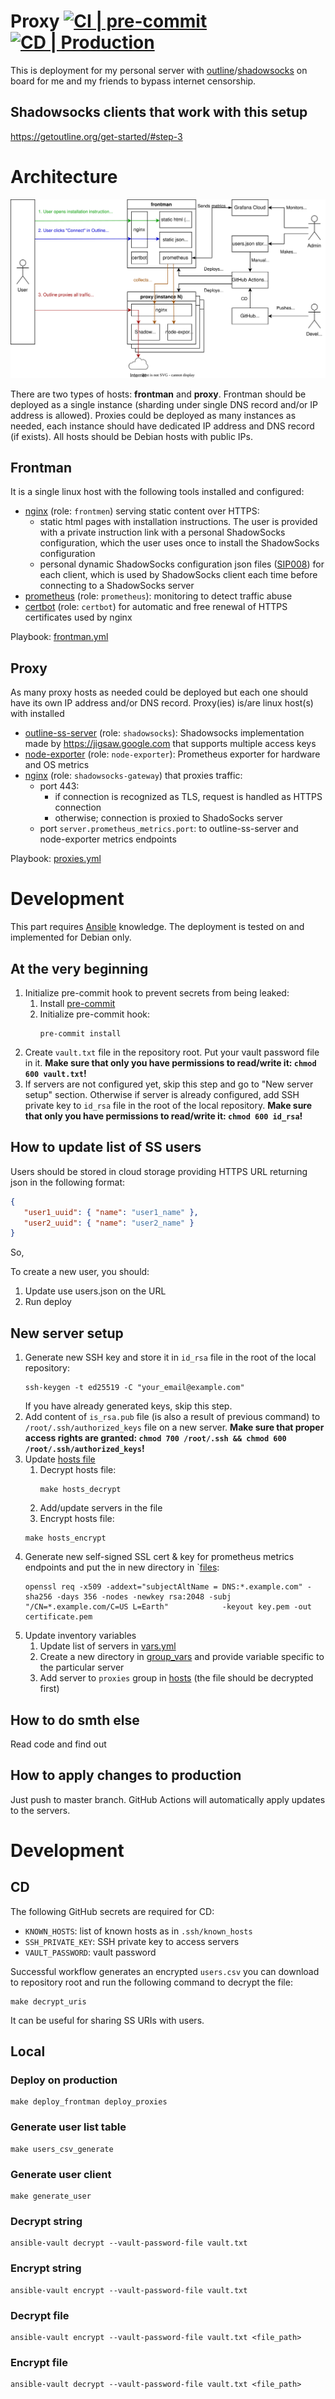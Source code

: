 # Proxy [![CI | pre-commit](https://github.com/ed-asriyan/proxy-server/actions/workflows/CI-pre-commit.yml/badge.svg)](https://github.com/ed-asriyan/proxy-server/actions/workflows/CI-pre-commit.yml) [![CD | Production](https://github.com/ed-asriyan/proxy-server/actions/workflows/CD-production.yml/badge.svg)](https://github.com/ed-asriyan/proxy-server/actions/workflows/CD-production.yml)
This is deployment for my personal server with [outline](http://getoutline.org)/[shadowsocks](http://shadowsocks.org) on board for me and my friends to bypass internet censorship.

## Shadowsocks clients that work with this setup
https://getoutline.org/get-started/#step-3

# Architecture
![digram](./diagram.svg)

There are two types of hosts: **frontman** and **proxy**. Frontman should be deployed as a single instance (sharding
under single DNS record and/or IP address is allowed). Proxies could be deployed as many instances as needed, each instance
should have dedicated IP address and DNS record (if exists). All hosts should be Debian hosts with public IPs.

## Frontman
It is a single linux host with the following tools installed and configured:
* [nginx](https://nginx.org) (role: `frontmen`) serving static content over HTTPS:
   * static html pages with installation instructions. The user is provided with a private instruction link with a personal ShadowSocks configuration, which the user uses once to install the ShadowSocks configuration
   * personal dynamic ShadowSocks configuration json files ([SIP008](https://shadowsocks.org/doc/sip008.html)) for each client, which is used by ShadowSocks client each time before connecting to a ShadowSocks server
* [prometheus](https://prometheus.io) (role: `prometheus`): monitoring to detect traffic abuse
* [certbot](https://certbot.eff.org) (role: `certbot`) for automatic and free renewal of HTTPS certificates used by nginx

Playbook: [frontman.yml](./frontman.yml)

## Proxy
As many proxy hosts as needed could be deployed but each one should have its own IP address and/or DNS record.
Proxy(ies) is/are linux host(s) with installed
* [outline-ss-server](https://github.com/Jigsaw-Code/outline-ss-server) (role: `shadowsocks`): Shadowsocks implementation made by
https://jigsaw.google.com that supports multiple access keys
* [node-exporter](https://github.com/prometheus/node_exporter) (role: `node-exporter`): Prometheus exporter for hardware and OS metrics
* [nginx](https://nginx.org) (role: `shadowsocks-gateway`) that proxies traffic:
  * port 443:
    * if connection is recognized as TLS, request is handled as HTTPS connection
    * otherwise; connection is proxied to ShadoSocks server
  * port `server.prometheus_metrics.port`: to outline-ss-server and node-exporter metrics endpoints

Playbook: [proxies.yml](./proxies.yml)

# Development
This part requires [Ansible](https://www.ansible.com) knowledge. The deployment is tested on and implemented for Debian
only.

## At the very beginning
1. Initialize pre-commit hook to prevent secrets from being leaked:
   1. Install [pre-commit](https://pre-commit.com/#install)
   2. Initialize pre-commit hook:
      ```commandline
      pre-commit install
      ```
2. Create `vault.txt` file in the repository root. Put your vault password file in it. **Make sure that only you have
permissions to read/write it: `chmod 600 vault.txt`!**
3. If servers are not configured yet, skip this step and go to "New server setup" section. Otherwise if server is already configured, add SSH private key to `id_rsa` file in the root of the local repository. **Make sure that only you have
permissions to read/write it: `chmod 600 id_rsa`!**

## How to update list of SS users
Users should be stored in cloud storage providing HTTPS URL returning json in the following format:
```json
{
   "user1_uuid": { "name": "user1_name" },
   "user2_uuid": { "name": "user2_name" }
}
```
So,

To create a new user, you should:
1. Update use users.json on the URL
2. Run deploy

## New server setup
1. Generate new SSH key and store it in `id_rsa` file in the root of the local repository:
   ```commandline
   ssh-keygen -t ed25519 -C "your_email@example.com"
   ```
   If you have already generated keys, skip this step.
2. Add content of `is_rsa.pub` file (is also a result of previous command) to `/root/.ssh/authorized_keys` file on a new server. **Make sure that proper access rights are granted: `chmod 700 /root/.ssh && chmod 600 /root/.ssh/authorized_keys`!**
3. Update [hosts file](inventory/hosts)
   1. Decrypt hosts file:
      ```commandline
      make hosts_decrypt
      ```
    2. Add/update servers in the file
    3. Encrypt hosts file:
      ```commandline
      make hosts_encrypt
      ```
4. Generate new self-signed SSL cert & key for prometheus metrics endpoints and put the in new directory in `[files](inventory/files):
   ```commandline
   openssl req -x509 -addext="subjectAltName = DNS:*.example.com" -sha256 -days 356 -nodes -newkey rsa:2048 -subj "/CN=*.example.com/C=US L=Earth"            -keyout key.pem -out certificate.pem
   ```
5. Update inventory variables
   1. Update list of servers in [vars.yml](inventory/group_vars/all/vars.yml)
   2. Create a new directory in [group_vars](inventory/group_vars) and provide variable specific to the particular server
   3. Add server to `proxies` group in [hosts](inventory/hosts) (the file should be decrypted first)

## How to do smth else
Read code and find out

## How to apply changes to production
Just push to master branch. GitHub Actions will automatically apply updates to the servers.

# Development
## CD
The following GitHub secrets are required for CD:
* `KNOWN_HOSTS`: list of known hosts as in `.ssh/known_hosts`
* `SSH_PRIVATE_KEY`: SSH private key to access servers
* `VAULT_PASSWORD`: vault password

Successful workflow generates an encrypted `users.csv` you can download to repository root and run the following command
to decrypt the file:
```commandline
make decrypt_uris
```
It can be useful for sharing SS URIs with users.

## Local
### Deploy on production
```commandline
make deploy_frontman deploy_proxies
```

### Generate user list table
```commandline
make users_csv_generate
```

### Generate user client
```commandline
make generate_user
```

### Decrypt string
```commandline
ansible-vault decrypt --vault-password-file vault.txt
```

### Encrypt string
```commandline
ansible-vault encrypt --vault-password-file vault.txt
```

### Decrypt file
```commandline
ansible-vault encrypt --vault-password-file vault.txt <file_path>
```

### Encrypt file
```commandline
ansible-vault decrypt --vault-password-file vault.txt <file_path>
```
